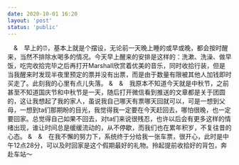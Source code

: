 ```yaml
---
date: 2020-10-01 16:20
layout: 'post'
status: 'public'
---
```


&emsp;&&emsp;早上的⏰，基本上就是个摆设，无论前一天晚上睡的或早或晚，都会按时醒来，当然不排除水喝多的情况。今天早上醒来的安排是这样的：洗漱、洗澡、做早饭，吃完收拾完毕之后再打开Marshall欣赏着优美的音乐，同时收拾行装，但是当我醒来时发现半夜里预定的票并没有出票，而是由于数量有限被其他人加钱即时买走了。此刻我的心里有点儿失落。
&&emsp;&&emsp;我原本不知道今天就是中秋节，之前甚至不知道国庆节和中秋节是一天，随后打开微信看到推送的文章都是关于团圆的，这让我想起了我的家人，虽说我自己哪天有票哪天回就可以，可是一想到父母，一想到ta们那期盼的目光，我觉得我一定要在今天赶回去，哪怕很晚，也一定要回家。总觉得自己如果不回去，对ta们来说很残忍，也许以后会有更多这样的情绪出现，谁让时间总是缓缓流动的，从不停歇，而我们也在累年积岁，不复往昔的心态。
&&emsp;&&emsp;在我不懈的努力下，系统终于分给我一张车票，很开心，此时是中午12点28分，可以及时回家是这个假期最好的礼物。拎起提前收拾好的背包，奔赴车站～


